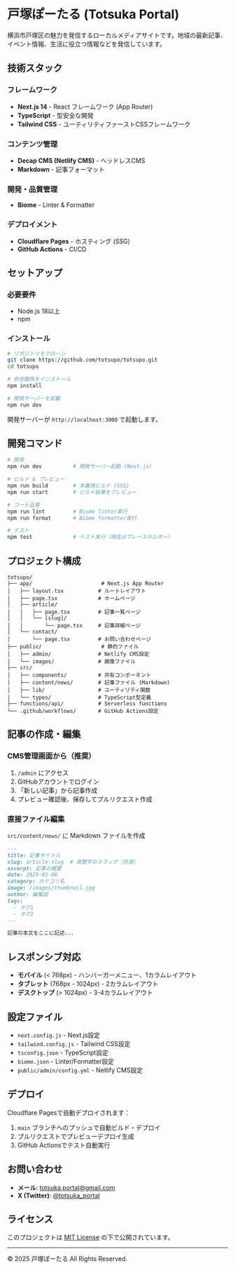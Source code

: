 # 戸塚ぽーたる (Totsuka Portal)

横浜市戸塚区の魅力を発信するローカルメディアサイトです。地域の最新記事、イベント情報、生活に役立つ情報などを発信しています。

## 技術スタック

### フレームワーク
- **Next.js 14** - React フレームワーク (App Router)
- **TypeScript** - 型安全な開発
- **Tailwind CSS** - ユーティリティファーストCSSフレームワーク

### コンテンツ管理
- **Decap CMS (Netlify CMS)** - ヘッドレスCMS
- **Markdown** - 記事フォーマット

### 開発・品質管理
- **Biome** - Linter & Formatter

### デプロイメント
- **Cloudflare Pages** - ホスティング (SSG)
- **GitHub Actions** - CI/CD

## セットアップ

### 必要要件
- Node.js 18以上
- npm

### インストール

```bash
# リポジトリをクローン
git clone https://github.com/totsupo/totsupo.git
cd totsupo

# 依存関係をインストール
npm install

# 開発サーバーを起動
npm run dev
```

開発サーバーが `http://localhost:3000` で起動します。

## 開発コマンド

```bash
# 開発
npm run dev          # 開発サーバー起動 (Next.js)

# ビルド & プレビュー
npm run build        # 本番用ビルド (SSG)
npm run start        # ビルド結果をプレビュー

# コード品質
npm run lint         # Biome linter実行
npm run format       # Biome formatter実行

# テスト
npm test             # テスト実行（現在はプレースホルダー）
```

## プロジェクト構成

```
totsupo/
├── app/                      # Next.js App Router
│   ├── layout.tsx           # ルートレイアウト
│   ├── page.tsx             # ホームページ
│   ├── article/
│   │   ├── page.tsx         # 記事一覧ページ
│   │   └── [slug]/
│   │       └── page.tsx     # 記事詳細ページ
│   └── contact/
│       └── page.tsx         # お問い合わせページ
├── public/                   # 静的ファイル
│   ├── admin/               # Netlify CMS設定
│   └── images/              # 画像ファイル
├── src/
│   ├── components/          # 共有コンポーネント
│   ├── content/news/        # 記事ファイル (Markdown)
│   ├── lib/                 # ユーティリティ関数
│   └── types/               # TypeScript型定義
├── functions/api/           # Serverless functions
└── .github/workflows/       # GitHub Actions設定
```

## 記事の作成・編集

### CMS管理画面から（推奨）
1. `/admin` にアクセス
2. GitHubアカウントでログイン
3. 「新しい記事」から記事作成
4. プレビュー確認後、保存してプルリクエスト作成

### 直接ファイル編集
`src/content/news/` に Markdown ファイルを作成

```markdown
---
title: 記事タイトル
slug: article-slug  # 英数字のスラッグ（任意）
excerpt: 記事の概要
date: 2025-01-06
category: カテゴリ名
image: /images/thumbnail.jpg
author: 編集部
tags:
  - タグ1
  - タグ2
---

記事の本文をここに記述...
```


## レスポンシブ対応

- **モバイル** (< 768px) - ハンバーガーメニュー、1カラムレイアウト
- **タブレット** (768px - 1024px) - 2カラムレイアウト
- **デスクトップ** (> 1024px) - 3-4カラムレイアウト

## 設定ファイル

- `next.config.js` - Next.js設定
- `tailwind.config.js` - Tailwind CSS設定
- `tsconfig.json` - TypeScript設定
- `biome.json` - Linter/Formatter設定
- `public/admin/config.yml` - Netlify CMS設定

## デプロイ

Cloudflare Pagesで自動デプロイされます：

1. `main` ブランチへのプッシュで自動ビルド・デプロイ
2. プルリクエストでプレビューデプロイ生成
3. GitHub Actionsでテスト自動実行

## お問い合わせ

- **メール**: totsuka.portal@gmail.com
- **X (Twitter)**: [@totsuka_portal](https://x.com/totsuka_portal)

## ライセンス

このプロジェクトは [MIT License](LICENSE) の下で公開されています。

---

© 2025 戸塚ぽーたる All Rights Reserved.
